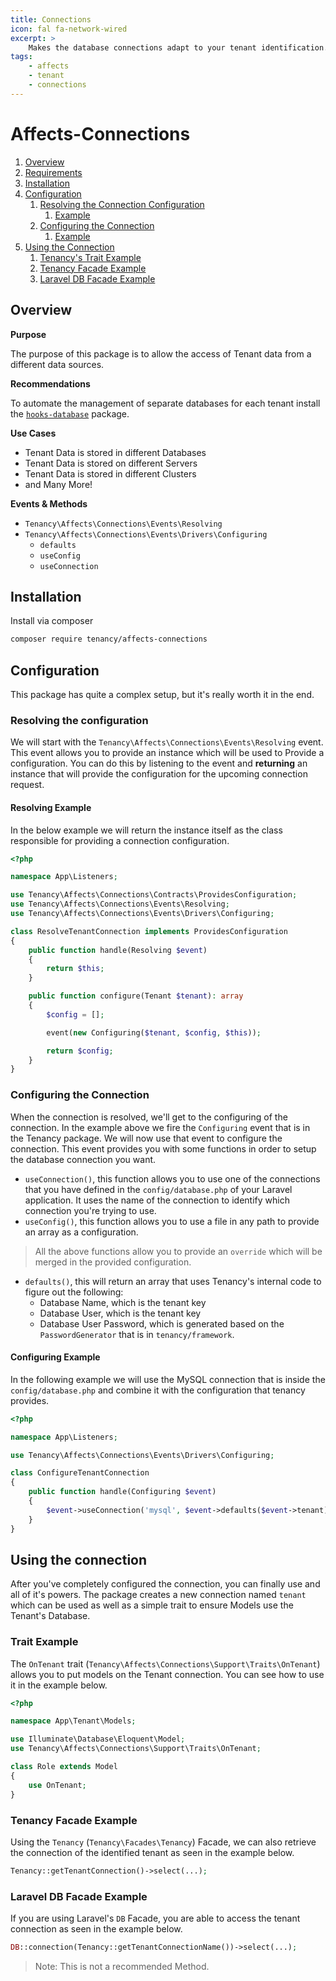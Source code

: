 ```yaml
---
title: Connections
icon: fal fa-network-wired
excerpt: >
    Makes the database connections adapt to your tenant identification.
tags:
    - affects
    - tenant
    - connections
---
```


# Affects-Connections

1. [Overview](#overview)
2. [Requirements](#requirements)
3. [Installation](#installation)
4. [Configuration](#configuration)
   1. [Resolving the Connection Configuration](#resolving-the-configuration)
      1. [Example](#resolving-example)
   2. [Configuring the Connection](#configuring-the-connection)
      1. [Example](#configuring-example)
5. [Using the Connection](#using-the-connection)
   1. [Tenancy's Trait Example](#trait-example)
   2. [Tenancy Facade Example](#tenancy-facade-example)
   3. [Laravel DB Facade Example](#laravel-db-facade-example)

## Overview

**Purpose**

The purpose of this package is to allow the access of Tenant data from a different data sources.

**Recommendations**

To automate the management of separate databases for each tenant install the [`hooks-database`](hooks-database) package.

**Use Cases**

- Tenant Data is stored in different Databases
- Tenant Data is stored on different Servers
- Tenant Data is stored in different Clusters
- and Many More!

**Events & Methods**

- `Tenancy\Affects\Connections\Events\Resolving`
- `Tenancy\Affects\Connections\Events\Drivers\Configuring`
  - `defaults`
  - `useConfig`
  - `useConnection`

## Installation
Install via composer
```bash
composer require tenancy/affects-connections
```

## Configuration

This package has quite a complex setup, but it's really worth it in the end.

### Resolving the configuration

We will start with the `Tenancy\Affects\Connections\Events\Resolving` event. This event allows you to provide an instance which will be used to Provide a configuration. You can do this by listening to the event and **returning** an instance that will provide the configuration for the upcoming connection request.

#### Resolving Example
In the below example we will return the instance itself as the class responsible for providing a connection configuration.
```php
<?php

namespace App\Listeners;

use Tenancy\Affects\Connections\Contracts\ProvidesConfiguration;
use Tenancy\Affects\Connections\Events\Resolving;
use Tenancy\Affects\Connections\Events\Drivers\Configuring;

class ResolveTenantConnection implements ProvidesConfiguration
{
    public function handle(Resolving $event)
    {
        return $this;
    }

    public function configure(Tenant $tenant): array
    {
        $config = [];

        event(new Configuring($tenant, $config, $this));

        return $config;
    }
}
```

### Configuring the Connection
When the connection is resolved, we'll get to the configuring of the connection. In the example above we fire the `Configuring` event that is in the Tenancy package. We will now use that event to configure the connection. This event provides you with some functions in order to setup the database connection you want.
- `useConnection()`, this function allows you to use one of the connections that you have defined in the `config/database.php` of your Laravel application. It uses the name of the connection to identify which connection you're trying to use.
- `useConfig()`, this function allows you to use a file in any path to provide an array as a configuration.
> All the above functions allow you to provide an `override` which will be merged in the provided configuration.

- `defaults()`, this will return an array that uses Tenancy's internal code to figure out the following:
  - Database Name, which is the tenant key
  - Database User, which is the tenant key
  - Database User Password, which is generated based on the `PasswordGenerator` that is in `tenancy/framework`.

#### Configuring Example
In the following example we will use the MySQL connection that is inside the `config/database.php` and combine it with the configuration that tenancy provides.
```php
<?php

namespace App\Listeners;

use Tenancy\Affects\Connections\Events\Drivers\Configuring;

class ConfigureTenantConnection
{
    public function handle(Configuring $event)
    {
        $event->useConnection('mysql', $event->defaults($event->tenant));
    }
}
```

## Using the connection
After you've completely configured the connection, you can finally use and all of it's powers. The package creates a new connection named `tenant` which can be used as well as a simple trait to ensure Models use the Tenant's Database.

### Trait Example
The `OnTenant` trait (`Tenancy\Affects\Connections\Support\Traits\OnTenant`) allows you to put models on the Tenant connection. You can see how to use it in the example below.

```php
<?php

namespace App\Tenant\Models;

use Illuminate\Database\Eloquent\Model;
use Tenancy\Affects\Connections\Support\Traits\OnTenant;

class Role extends Model
{
    use OnTenant;
}
```

### Tenancy Facade Example

Using the `Tenancy` (`Tenancy\Facades\Tenancy`) Facade, we can also retrieve the connection of the identified tenant as seen in the example below.

```php
Tenancy::getTenantConnection()->select(...);
```

### Laravel DB Facade Example

If you are using Laravel's `DB` Facade, you are able to access the tenant connection as seen in the example below.

```php
DB::connection(Tenancy::getTenantConnectionName())->select(...);
```

> Note: This is not a recommended Method.
